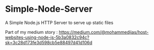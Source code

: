 # Simple-Node-Server
A Simple Node.js HTTP Server to serve up static files

Part of my medium story : https://medium.com/@mohammedijas/host-websites-using-node-js-5b3a0832c94c?sk=3c28d173fe3d598cb5e88497d41d106d
